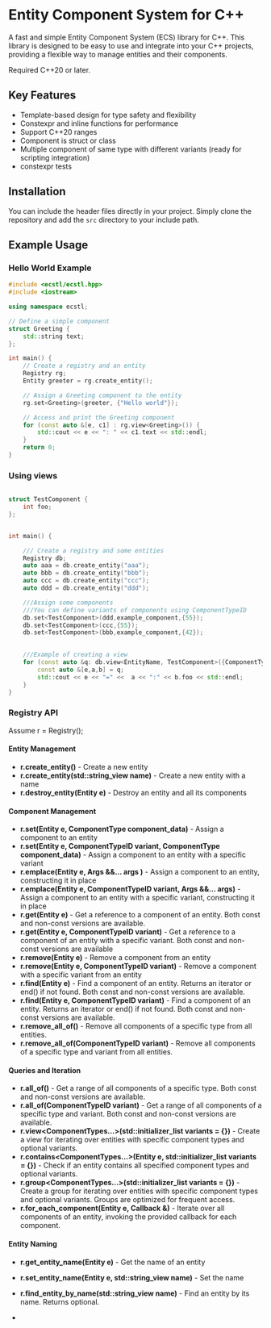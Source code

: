 # Entity Component System for C++ 

A fast and simple Entity Component System (ECS) library for C++. This library is designed to be easy to use and integrate into your C++ projects, providing a flexible way to manage entities and their components.

Required C++20 or later.

## Key Features
* Template-based design for type safety and flexibility
* Constexpr and inline functions for performance
* Support C++20 ranges
* Component is struct or class
* Multiple component of same type with different variants (ready for scripting integration)
* constexpr tests


## Installation
You can include the header files directly in your project. Simply clone the repository and add the `src` directory to your include path.

## Example Usage


### Hello World Example
```cpp
#include <ecstl/ecstl.hpp>
#include <iostream>

using namespace ecstl;

// Define a simple component
struct Greeting {
    std::string text;
};

int main() {
    // Create a registry and an entity
    Registry rg;
    Entity greeter = rg.create_entity();

    // Assign a Greeting component to the entity
    rg.set<Greeting>(greeter, {"Hello world"});

    // Access and print the Greeting component
    for (const auto &[e, c1] : rg.view<Greeting>()) {
        std::cout << e << ": " << c1.text << std::endl;
    }
    return 0;
}
```

### Using views

```cpp

struct TestComponent {
    int foo;
};


int main() {

    /// Create a registry and some entities
    Registry db;
    auto aaa = db.create_entity("aaa");
    auto bbb = db.create_entity("bbb");
    auto ccc = db.create_entity("ccc");
    auto ddd = db.create_entity("ddd");

    ///Assign some components
    ///You can define variants of components using ComponentTypeID
    db.set<TestComponent>(ddd,example_component,{55});
    db.set<TestComponent>(ccc,{55});
    db.set<TestComponent>(bbb,example_component,{42});
 

    ///Example of creating a view
    for (const auto &q: db.view<EntityName, TestComponent>({ComponentTypeID{}, example_component})  ) {
        const auto &[e,a,b] = q;
        std::cout << e << "=" <<  a << ":" << b.foo << std::endl;
    }
}
```

### Registry API

Assume r =  Registry();

#### Entity Management

* **r.create_entity()** - Create a new entity
* **r.create_entity(std::string_view name)** - Create a new entity with a name
* **r.destroy_entity(Entity e)** - Destroy an entity and all its components

#### Component Management

* **r.set<ComponentType>(Entity e, ComponentType component_data)** - Assign a component to an entity
* **r.set<ComponentType>(Entity e, ComponentTypeID variant, ComponentType component_data)** - Assign a component to an entity with a specific variant
* **r.emplace<ComponentType>(Entity e, Args &&... args )** - Assign a component to an entity, constructing it in place
* **r.emplace<ComponentType>(Entity e, ComponentTypeID variant, Args &&... args)** - Assign a component to an entity with a specific variant, constructing it in place
* **r.get<ComponentType>(Entity e)** - Get a reference to a component of an entity. Both const and non-const versions are available.
* **r.get<ComponentType>(Entity e, ComponentTypeID variant)** - Get a reference to a component of an entity with a specific variant. Both const and non-const versions are available
* **r.remove<ComponentType>(Entity e)** - Remove a component from an entity
* **r.remove<ComponentType>(Entity e, ComponentTypeID variant)** - Remove a component with a specific variant from an entity
* **r.find<ComponentType>(Entity e)** - Find a component of an entity. Returns an iterator or end() if not found. Both const and non-const versions are available.
* **r.find<ComponentType>(Entity e, ComponentTypeID variant)** - Find a component of an entity. Returns an iterator or end() if not found. Both const and non-const versions are available.
* **r.remove_all_of<ComponentType>()** - Remove all components of a specific type from all entities.
* **r.remove_all_of<ComponentType>(ComponentTypeID variant)** - Remove all components of a specific type and variant from all entities.

#### Queries and Iteration

* **r.all_of<ComponentType>()** - Get a range of all components of a specific type. Both const and non-const versions are available.
* **r.all_of<ComponentType>(ComponentTypeID variant)** - Get a range of all components of a specific type and variant. Both const and non-const versions are available.
* **r.view<ComponentTypes...>(std::initializer_list<CompoinentTypeID> variants = {})** - Create a view for iterating over entities with specific component types and optional variants.
* **r.contains<ComponentTypes...>(Entity e, std::initializer_list<CompoinentTypeID> variants = {})** - Check if an entity contains all specified component types and optional variants.
* **r.group<ComponentTypes...>(std::initializer_list<CompoinentTypeID> variants = {})** - Create a group for iterating over entities with specific component types and optional variants. Groups are optimized for frequent access.
* **r.for_each_component(Entity e, Callback &)** - Iterate over all components of an entity, invoking the provided callback for each component.

#### Entity Naming

* **r.get_entity_name(Entity e)** - Get the name of an entity
* **r.set_entity_name(Entity e, std::string_view name)** - Set the name
* **r.find_entity_by_name(std::string_view name)** - Find an entity by its name. Returns optional<Entity>.






*